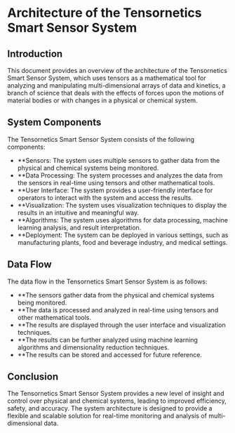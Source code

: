 # Architecture of the Tensornetics Smart Sensor System

## Introduction

This document provides an overview of the architecture of the Tensornetics Smart Sensor System, which uses tensors as a mathematical tool for analyzing and manipulating multi-dimensional arrays of data and kinetics, a branch of science that deals with the effects of forces upon the motions of material bodies or with changes in a physical or chemical system.

## System Components

The Tensornetics Smart Sensor System consists of the following components:

- **Sensors: The system uses multiple sensors to gather data from the physical and chemical systems being monitored.
- **Data Processing: The system processes and analyzes the data from the sensors in real-time using tensors and other mathematical tools.
- **User Interface: The system provides a user-friendly interface for operators to interact with the system and access the results.
- **Visualization: The system uses visualization techniques to display the results in an intuitive and meaningful way.
- **Algorithms: The system uses algorithms for data processing, machine learning analysis, and result interpretation.
- **Deployment: The system can be deployed in various settings, such as manufacturing plants, food and beverage industry, and medical settings.

## Data Flow

The data flow in the Tensornetics Smart Sensor System is as follows:

- **The sensors gather data from the physical and chemical systems being monitored.
- **The data is processed and analyzed in real-time using tensors and other mathematical tools.
- **The results are displayed through the user interface and visualization techniques.
- **The results can be further analyzed using machine learning algorithms and dimensionality reduction techniques.
- **The results can be stored and accessed for future reference.

## Conclusion

The Tensornetics Smart Sensor System provides a new level of insight and control over physical and chemical systems, leading to improved efficiency, safety, and accuracy. The system architecture is designed to provide a flexible and scalable solution for real-time monitoring and analysis of multi-dimensional data.
